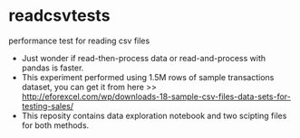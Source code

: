 # readcsvtests
performance test for reading csv files

- Just wonder if read-then-process data or read-and-process with pandas is faster. 
- This experiment performed using 1.5M rows of sample transactions dataset, you can get it from here >> http://eforexcel.com/wp/downloads-18-sample-csv-files-data-sets-for-testing-sales/
- This reposity contains data exploration notebook and two scipting files for both methods. 
